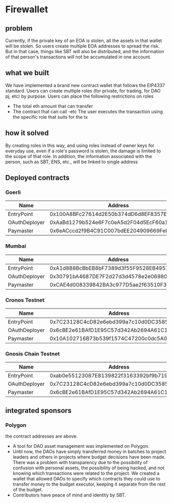 # Firewallet

## problem
Currently, if the private key of an EOA is stolen, all the assets in that wallet will be stolen.
So users create multiple EOA addresses to spread the risk. But in that case, things like SBT will also be distributed, and the information of that person's transactions will not be accumulated in one account.

## what we built
We have implemented a brand new contract wallet that follows the EIP4337 standard.
Users can create multiple roles (for private, for trading, for DAO pj, etc) by purpose.
Users can place the following restrictions on roles
- The total eth amount that can transfer
- The contract that can call
-etc
The user executes the transaction using the specific role that suits for the tx

## how it solved
By creating roles in this way, and using roles instead of owner keys for everyday use, even if a role's password is stolen, the damage is limited to the scope of that role.
 In addition, the information associated with the person, such as SBT, ENS, etc., will be linked to single address

## Deployed contracts

### Goerli

| Name          | Address                                    |
| ------------- | ------------------------------------------ |
| EntryPoint    | 0x100A8BFc27614d2E50b374dD6d8EF8357E295C6B |
| OAuthDeployer | 0xAaBd1279b524e6F7c0eA5d2F04d5EcF60a10aF9a |
| Paymaster     | 0x6eACccd2f9B4C91C007bdEE204909669Feb6a8BB |

### Mumbai

| Name          | Address                                    |
| ------------- | ------------------------------------------ |
| EntryPoint    | 0xA1d8B8BcBbEB8bF7389d3f55F9528EB4951DfF3f |
| OAuthDeployer | 0x30791bA4687DE7F2d27d3d4578e2e069808BccEe |
| Paymaster     | 0xCAE4d008339842BA3c977D5ae2f63510F3Cb7e5D |

### Cronos Testnet

| Name          | Address                                    |
| ------------- | ------------------------------------------ |
| EntryPoint    | 0x7C23128C4cD82e6ebd399a7c10d0DC358582155b |
| OAuthDeployer | 0x6cBE2e61BAfD1E95C57d342Ab2694A61C1345f96 |
| Paymaster     | 0x10A102716B73b539f1574C47200c0dc5A0Ec62e9 |

### Gnosis Chain Testnet

| Name          | Address                                    |
| ------------- | ------------------------------------------ |
| EntryPoint    | 0xab0e55123087E8139822f3163392bf9b719F31C6 |
| OAuthDeployer | 0x7C23128C4cD82e6ebd399a7c10d0DC358582155b |
| Paymaster     | 0x6cBE2e61BAfD1E95C57d342Ab2694A61C1345f96 |


## integrated sponsors

### Polygon
the contract addresses are above.
- A tool for DAO asset management was implemented on Polygon.
- Until now, the DAOs have simply transferred money in batches to project leaders and others in projects where budget decisions have been made. There was a problem with transparency due to the possibility of confusion with personal assets, the possibility of being hacked, and not knowing which transactions were related to the project. We created a wallet that allowed DAOs to specify which contracts they could use to transfer money to the budget executor, keeping it separate from the rest of the budget.
- Contributors have peace of mind and identity by SBT.

